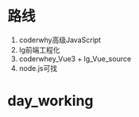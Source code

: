 # 路线
1. coderwhy高级JavaScript
2. lg前端工程化
3. coderwhey_Vue3 + lg_Vue_source
4. node.js可找
# day_working
